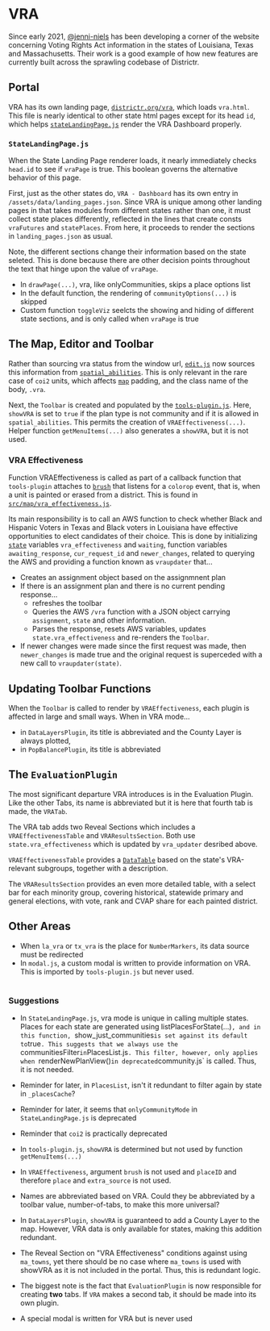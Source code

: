 # VRA

Since early 2021, [@jenni-niels] has been developing a corner of the
website concerning Voting Rights Act information in the states of
Louisiana, Texas and Massachusetts. Their work is a good example of how
new features are currently built across the sprawling codebase of
Districtr. 

## Portal

VRA has its own landing page, [`districtr.org/vra`], which loads
`vra.html`. This file is nearly identical to other state html pages
except for its head `id`, which helps [`stateLandingPage.js`] render the
VRA Dashboard properly.

### `StateLandingPage.js`

When the State Landing Page renderer loads, it nearly immediately
checks `head.id` to see if `vraPage` is true. This boolean governs
the alternative behavior of this page.

First, just as the other states do, `VRA - Dashboard` has its own
entry in `/assets/data/landing_pages.json`. Since VRA is unique among
other landing pages in that takes modules from different states
rather than one, it must collect state places differently, reflected
in the lines that create consts `vraFutures` and `statePlaces`. From
here, it proceeds to render the sections in `landing_pages.json`
as usual.

Note, the different sections change their information based on the
state seleted. This is done because there are other decision points
throughout the text that hinge upon the value of `vraPage`.

- In `drawPage(...)`, vra, like onlyCommunities, skips a 
place options list
- In the default function, the rendering of `communityOptions(...)`
is skipped
- Custom function `toggleViz` seelcts the showing and hiding of
different state sections, and is only called when `vraPage` is true

## The Map, Editor and Toolbar

Rather than sourcing vra status from the window url, [`edit.js`] now
sources this information from [`spatial_abilities`]. This is only
relevant in the rare case of `coi2` units, which affects [`map`]
padding, and the class name of the body, `.vra`. 

Next, the `Toolbar` is created and populated by the [`tools-plugin.js`]. 
Here, `showVRA` is set to `true` if the plan type is not community and
if it is allowed in `spatial_abilities`. This permits the creation
of `VRAEffectiveness(...)`. Helper function `getMenuItems(...)` also
generates a `showVRA`, but it is not used.

### VRA Effectiveness

Function VRAEffectiveness is called as part of a callback function
that `tools-plugin` attaches to [`brush`] that listens for a `colorop`
event, that is, when a unit is painted or erased from a district. This
is found in [`src/map/vra_effectiveness.js`].

Its main responsibility is to call an AWS function to check whether
Black and Hispanic Voters in Texas and Black voters in Louisiana
have effective opportunities to elect candidates of their choice.
This is done by initializing [`state`] variables `vra_effectiveness` and 
`waiting`, function variables `awaiting_response`, `cur_request_id`
and `newer_changes`, related to querying the AWS and providing a
function known as `vraupdater` that...

- Creates an assignment object based on the assignmnent plan
- If there is an assignment plan and there is no current pending
response...
  - refreshes the toolbar
  - Queries the AWS `/vra` function with a JSON object carrying
`assignment`, `state` and other information.
  - Parses the response, resets AWS variables, updates
`state.vra_effectiveness` and re-renders the `Toolbar`.
- If newer changes were made since the first request was made, then
`newer_changes` is made true and the original request is superceded with
a new call to `vraupdater(state)`.

## Updating Toolbar Functions

When the `Toolbar` is called to render by `VRAEffectiveness`, each
plugin is affected in large and small ways. When in VRA mode...

- in `DataLayersPlugin`, its title is abbreviated and the County Layer
is always plotted, 
- in `PopBalancePlugin`, its title is abbreviated

## The `EvaluationPlugin`

The most significant departure VRA introduces is in the Evaluation
Plugin. Like the other Tabs, its name is abbreviated but it is here that
fourth tab is made,  the `VRATab`.

The VRA tab adds two Reveal Sections which includes a
`VRAEffectivenessTable` and `VRAResultsSection`. Both use
`state.vra_effectiveness` which is updated by `vra_updater` desribed
above. 

`VRAEffectivenessTable` provides a [`DataTable`] based on the state's
VRA-relevant subgroups, together with a description.

The `VRAResultsSection` provides an even more detailed table, with a
select bar for each minority group, covering historical, statewide
primary and general elections, with vote, rank and CVAP share for each
painted district. 

## Other Areas

- When `la_vra` or `tx_vra` is the place for `NumberMarkers`, its data
source must be redirected
- In `modal.js`, a custom modal is written to provide information on
VRA. This is imported by `tools-plugin.js` but never used.

# #

### Suggestions

- In `StateLandingPage.js`, vra mode is unique in calling multiple
states. Places for each state are generated using 
listPlacesForState(...)`, and in this function, `show_just_communities`
is set against its default to `true`. This suggests that we always use
the `communitiesFilter` in `PlacesList.js`. This filter, however, only
applies when `renderNewPlanView()` in deprecated `community.js` is
called. Thus, it is not needed. 

- Reminder for later, in `PlacesList`, isn't it redundant to filter
again by state in `_placesCache`? 
- Reminder for later, it seems that `onlyCommunityMode` in
`StateLandingPage.js` is deprecated
- Reminder that `coi2` is practically deprecated

- In `tools-plugin.js`, `showVRA` is determined but not used by function
`getMenuItems(...)`
- In `VRAEffectiveness`, argument `brush` is not used and `placeID` and
therefore `place` and `extra_source` is not used.
- Names are abbreviated based on VRA. Could they be abbreviated by a
toolbar value,  number-of-tabs, to make this more universal?
- In `DataLayersPlugin`, `showVRA` is guaranteed to add a County Layer
to the map. However, VRA data is only available for states, making this
addition redundant.
- The Reveal Section on "VRA Effectiveness" conditions against using
`ma_towns`,  yet there should be no case where `ma_towns` is used with
showVRA as it is not included in the portal. Thus, this is redundant
logic.

- The biggest note is the fact that `EvaluationPlugin` is now
responsible for creating __two__ tabs. If `VRA` makes a second tab, it
should be made into its own plugin.

- A special modal is written for VRA but is never used 

[@jenni-niels]: http://github.com/jenni-niels

[`state`]: ../01contextplan/state.md

[`map`]: ../02editormap/map.md
[`edit.js`]: ../02editormap/editor.md
[`NumberMarkers`]: ../02editormap/numbermarkers.md

[`Toolbar`]: ../03toolsplugins/toolbar.md
[`tools-plugin.js`]: ../03toolsplugins/toolsplugin.md

[`brush`]: ../04drawing/brush.md

[`DataTable`]: ../06charts/datatable.md
[`stateLandingPage.js`]: ../07portals/districtrstateportals.md

[`spatial_abilities`]: ../10spatialabilities/spatialabilities.md

[`src/map/vra_effectiveness.js`]: ../../src/map/vra_effectiveness.js

[`districtr.org/vra`]: http://districtr.org/vra
